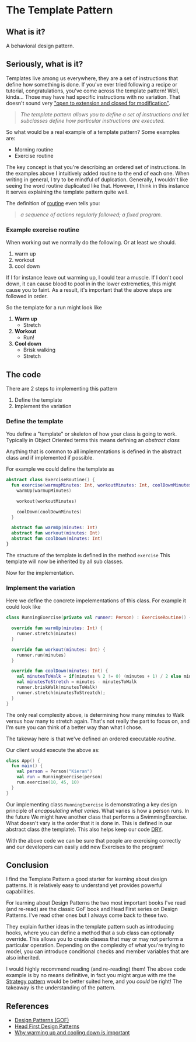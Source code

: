 # The Template Pattern

## What is it?

A behavioral design pattern.

## Seriously, what is it?

Templates live among us everywhere, they are a set of instructions that define how something is done. If you've ever tried following a recipe or tutorial, congratulations, you've come across the template pattern! Well, kinda... Those may have had specific instructions with no variation. That doesn't sound very ["open to extension and closed for modification"](https://en.wikipedia.org/wiki/Open%E2%80%93closed_principle).

> *The template pattern allows you to define a set of instructions and let subclasses define how particular instructions are executed.*

So what would be a real example of a template pattern? Some examples are:

* Morning routine
* Exercise routine

The key concept is that you're describing an ordered set of instructions. In the examples above I intuitively added routine to the end of each one. When writing in general, I try to be mindful of duplcation. Generally, I wouldn't  like seeing the word routine  duplicated like that. However, I think in this instance it serves explaining the template pattern quite well. 

The definition of [routine](https://www.lexico.com/en/definition/routine) even tells you:

> *a sequence of actions regularly followed; a fixed program.*

### Example exercise routine

When working out we normally do the following.  Or at least we should.

1. warm up
2. workout
3. cool down

If I for instance leave out warming up, I could tear a muscle. 
If I don't cool down, it can cause blood to pool in in the lower extremeties, this might cause you to faint. As a result, it's important that the above steps are followed in order.

So the template for a run might look like

1. **Warm up**
    * Stretch
2. **Workout**
    * Run!
3. **Cool down**
    * Brisk walking
    * Stretch

## The code

There are 2 steps to implementing this pattern

1. Define the template
2. Implement the variation


### Define the template

You define a "template" or skeleton of how your class is going to work.
Typically in Object Oriented terms this means defining an *abstract class*

Anything that is common to all implementations is defined in the abstract class and if implemented if possible.

For example we could define the template as

```kotlin
abstract class ExerciseRoutine() {
  fun exercise(warmupMinutes: Int, workoutMinutes: Int, coolDownMinutes: Int) {
    warmUp(warmupMinutes)

    workout(workoutMinutes)

    coolDown(coolDownMinutes)
  }

  abstract fun warmUp(minutes: Int)
  abstract fun workout(minutes: Int)
  abstract fun coolDown(minutes: Int)
}
```

The structure of the template is defined in the method `exercise` This template will now be inherited by all sub classes.

Now for the implementation.

### Implement the variation

Here we define the concrete impelementations of this class. For example it could look like

```kotlin
class RunningExercise(private val runner: Person) : ExerciseRoutine() {

  override fun warmUp(minutes: Int) {
    runner.stretch(minutes)
  }

  override fun workout(minutes: Int) {
    runner.run(minutes)
  }

  override fun coolDown(minutes: Int) {
    val minutesToWalk = if(minutes % 2 != 0) (minutes + 1) / 2 else minutes / 2
    val minutesToStretch = minutes - minutesToWalk
    runner.briskWalk(minutesToWalk)
    runner.stretch(minutesToStreatch);
  }
}
```

The only real complexity above, is determining how many minutes to Walk versus how many to stretch again. That's not really the part to focus on, and I'm sure you can think of a better way than what I chose.

The takeway here is that we've defined an ordered executable  *routine*.

Our client would execute the above as:

```kotlin
class App() {
  fun main() {
    val person = Person("Kieran")
    val run = RunningExercise(person)
    run.exercise(10, 45, 10)
  }
}
```

Our implementing class `RunningExercise` is demonstrating a key design principle of *encapsulating what varies*. 
What varies is how a person runs. In the future We might have another class that performs a SwimmingExercise.
What doesn't vary is the order that it is done in. This is defined in our abstract class (the template). This also helps keep our code [DRY](https://en.wikipedia.org/wiki/Don%27t_repeat_yourself).

With the above code we can be sure that people are exercising correctly and our developers can easily add new Exercises to the program!

## Conclusion

I find the Template Pattern a good starter for learning about design patterns. 
It is relatively easy to understand yet provides powerful capabilities.

For learning about Design Patterns the two most important books I've read (and re-read) are the classic GoF book and Head First series on Design Patterns.  I've read other ones but I always come back to these two.

They explain further ideas in the template pattern such as introducing hooks, where you can define a method that a sub class can optionally override. 
This allows you to create clasess that may or may not perform a particular operation. Depending on the complexity of what you're trying to model, you can introduce conditional checks and member variables that are also inherited.

I would highly recommend reading (and re-reading) them! The above code example is by no means definitive, in fact you might argue with me the [Strategy pattern](https://en.wikipedia.org/wiki/Strategy_pattern) would be better suited here, and you *could* be right! The takeaway is the understanding of the pattern.

## References

* [Design Patterns (GOF)](https://www.amazon.com/Design-Patterns-Object-Oriented-Addison-Wesley-Professional-ebook/dp/B000SEIBB8)
* [Head First Design Patterns](https://www.amazon.com/Head-First-Design-Patterns-Object-Oriented-ebook-dp-B08P3X99QP/dp/B08P3X99QP)
* [Why warming up and cooling down is important](https://www.tricitymed.org/2016/12/warming-cooling-important/)
